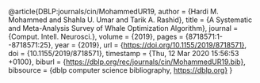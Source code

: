 @article{DBLP:journals/cin/MohammedUR19,
  author    = {Hardi M. Mohammed and
               Shahla U. Umar and
               Tarik A. Rashid},
  title     = {A Systematic and Meta-Analysis Survey of Whale Optimization Algorithm},
  journal   = {Comput. Intell. Neurosci.},
  volume    = {2019},
  pages     = {8718571:1--8718571:25},
  year      = {2019},
  url       = {https://doi.org/10.1155/2019/8718571},
  doi       = {10.1155/2019/8718571},
  timestamp = {Thu, 12 Mar 2020 15:56:53 +0100},
  biburl    = {https://dblp.org/rec/journals/cin/MohammedUR19.bib},
  bibsource = {dblp computer science bibliography, https://dblp.org}
}